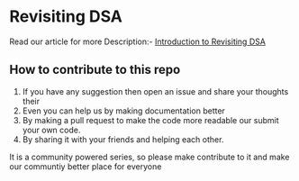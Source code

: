 # Revisiting DSA

Read our article for more Description:- [Introduction to Revisiting DSA](https://rajeshberwal.com/what-is-revisiting-dsa-series)

## How to contribute to this repo

1. If you have any suggestion then open an issue and share your thoughts their
2. Even you can help us by making documentation better
3. By making a pull request to make the code more readable our submit your own code.
4. By sharing it with your friends and helping each other.

It is a community powered series, so please make contribute to it and make our communtiy better place for everyone

